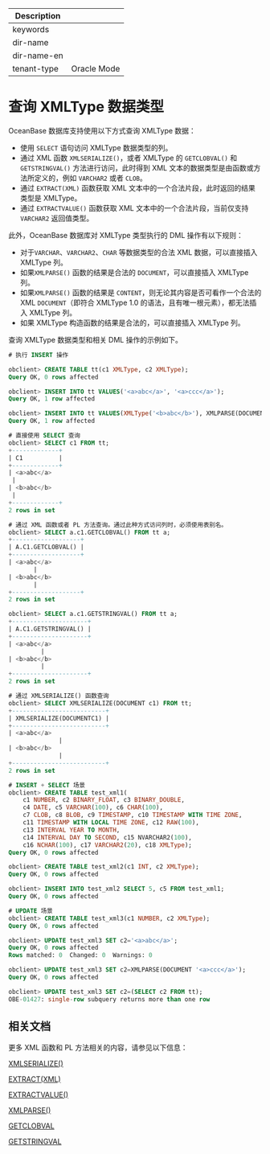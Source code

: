 | Description   |                 |
|---------------|-----------------|
| keywords      |                 |
| dir-name      |                 |
| dir-name-en   |                 |
| tenant-type   | Oracle Mode     |

# 查询 XMLType 数据类型

OceanBase 数据库支持使用以下方式查询 XMLType 数据：

- 使用 `SELECT` 语句访问 XMLType 数据类型的列。
- 通过 XML 函数 `XMLSERIALIZE()`，或者 XMLType 的 `GETCLOBVAL()` 和 `GETSTRINGVAL()` 方法进行访问，此时得到 XML 文本的数据类型是由函数或方法所定义的，例如 `VARCHAR2` 或者 `CLOB`。
- 通过 `EXTRACT(XML)` 函数获取 XML 文本中的一个合法片段，此时返回的结果类型是 XMLType。
- 通过 `EXTRACTVALUE()` 函数获取 XML 文本中的一个合法片段，当前仅支持 `VARCHAR2` 返回值类型。

此外，OceanBase 数据库对 XMLType 类型执行的 DML 操作有以下规则：

- 对于`VARCHAR`、`VARCHAR2`、`CHAR` 等数据类型的合法 XML 数据，可以直接插入 XMLType 列。
- 如果`XMLPARSE()` 函数的结果是合法的 `DOCUMENT`，可以直接插入 XMLType 列。
- 如果`XMLPARSE()` 函数的结果是 `CONTENT`，则无论其内容是否可看作一个合法的 XML `DOCUMENT`（即符合 XMLType 1.0 的语法，且有唯一根元素），都无法插入 XMLType 列。
- 如果 XMLType 构造函数的结果是合法的，可以直接插入 XMLType 列。

查询 XMLType 数据类型和相关 DML 操作的示例如下。

```sql
# 执行 INSERT 操作

obclient> CREATE TABLE tt(c1 XMLType, c2 XMLType);
Query OK, 0 rows affected

obclient> INSERT INTO tt VALUES('<a>abc</a>', '<a>ccc</a>');
Query OK, 1 row affected

obclient> INSERT INTO tt VALUES(XMLType('<b>abc</b>'), XMLPARSE(DOCUMENT '<b>ccc</b>'));
Query OK, 1 row affected

# 直接使用 SELECT 查询
obclient> SELECT c1 FROM tt;
+-------------+
| C1          |
+-------------+
| <a>abc</a>
 |
| <b>abc</b>
 |
+-------------+
2 rows in set

# 通过 XML 函数或者 PL 方法查询。通过此种方式访问列时，必须使用表别名。
obclient> SELECT a.c1.GETCLOBVAL() FROM tt a;
+-------------------+
| A.C1.GETCLOBVAL() |
+-------------------+
| <a>abc</a>
       |
| <b>abc</b>
       |
+-------------------+
2 rows in set

obclient> SELECT a.c1.GETSTRINGVAL() FROM tt a;
+---------------------+
| A.C1.GETSTRINGVAL() |
+---------------------+
| <a>abc</a>
         |
| <b>abc</b>
         |
+---------------------+
2 rows in set

# 通过 XMLSERIALIZE() 函数查询
obclient> SELECT XMLSERIALIZE(DOCUMENT c1) FROM tt;
+--------------------------+
| XMLSERIALIZE(DOCUMENTC1) |
+--------------------------+
| <a>abc</a>
              |
| <b>abc</b>
              |
+--------------------------+
2 rows in set

# INSERT + SELECT 场景
obclient> CREATE TABLE test_xml1(
    c1 NUMBER, c2 BINARY_FLOAT, c3 BINARY_DOUBLE,
    c4 DATE, c5 VARCHAR(100), c6 CHAR(100),
    c7 CLOB, c8 BLOB, c9 TIMESTAMP, c10 TIMESTAMP WITH TIME ZONE,
    c11 TIMESTAMP WITH LOCAL TIME ZONE, c12 RAW(100),
    c13 INTERVAL YEAR TO MONTH,
    c14 INTERVAL DAY TO SECOND, c15 NVARCHAR2(100),
    c16 NCHAR(100), c17 VARCHAR2(20), c18 XMLType);
Query OK, 0 rows affected

obclient> CREATE TABLE test_xml2(c1 INT, c2 XMLType);
Query OK, 0 rows affected

obclient> INSERT INTO test_xml2 SELECT 5, c5 FROM test_xml1;
Query OK, 0 rows affected

# UPDATE 场景
obclient> CREATE TABLE test_xml3(c1 NUMBER, c2 XMLType);
Query OK, 0 rows affected

obclient> UPDATE test_xml3 SET c2='<a>abc</a>';
Query OK, 0 rows affected
Rows matched: 0  Changed: 0  Warnings: 0

obclient> UPDATE test_xml3 SET c2=XMLPARSE(DOCUMENT '<a>ccc</a>');
Query OK, 0 rows affected

obclient> UPDATE test_xml3 SET c2=(SELECT c2 FROM tt);
OBE-01427: single-row subquery returns more than one row
```

## 相关文档

更多 XML 函数和 PL 方法相关的内容，请参见以下信息：

[XMLSERIALIZE()](../../../500.functions-of-oracle-mode/200.single-row-functions-of-oracle-mode/1300.xml-functions-of-oracle-mode/300.querying-xmltype-data-functions-of-oracle-mode/300.xmlserialize-function-of-oracle-mode.md)

[EXTRACT(XML)](../../../500.functions-of-oracle-mode/200.single-row-functions-of-oracle-mode/1300.xml-functions-of-oracle-mode/300.querying-xmltype-data-functions-of-oracle-mode/100.extract-function-of-oracle-mode.md)

[EXTRACTVALUE()](../../../500.functions-of-oracle-mode/200.single-row-functions-of-oracle-mode/1300.xml-functions-of-oracle-mode/300.querying-xmltype-data-functions-of-oracle-mode/200.extract-value-function-of-oracle-mode.md)

[XMLPARSE()](../../../500.functions-of-oracle-mode/200.single-row-functions-of-oracle-mode/1300.xml-functions-of-oracle-mode/200.construct-xmltype-data-functions-of-oracle-mode/400.xmlparse-function-of-oracle-mode.md)

[GETCLOBVAL](../../../../../300.pl-reference/300.pl-oracle/1400.pl-system-package-oracle/29600.xmltype-oracle/300.getclobval-oracle.md)

[GETSTRINGVAL](../../../../../300.pl-reference/300.pl-oracle/1400.pl-system-package-oracle/29600.xmltype-oracle/400.getstringval-oracle.md)
